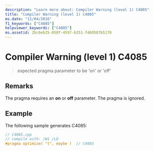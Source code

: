 ```yaml
---
description: "Learn more about: Compiler Warning (level 1) C4085"
title: "Compiler Warning (level 1) C4085"
ms.date: "11/04/2016"
f1_keywords: ["C4085"]
helpviewer_keywords: ["C4085"]
ms.assetid: 2bc6eb25-058f-4597-b351-fd69587b5170
---
```

# Compiler Warning (level 1) C4085

> expected pragma parameter to be 'on' or 'off'

## Remarks

The pragma requires an **on** or **off** parameter. The pragma is ignored.

## Example

The following sample generates C4085:

```cpp
// C4085.cpp
// compile with: /W1 /LD
#pragma optimize( "t", maybe )  // C4085
```
